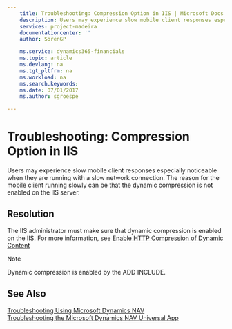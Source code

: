 ```yaml
---
    title: Troubleshooting: Compression Option in IIS | Microsoft Docs
    description: Users may experience slow mobile client responses especially noticeable when they are running with a slow network connection. The reason for the mobile client running slowly can be that the dynamic compression is not enabled on the IIS server.
    services: project-madeira
    documentationcenter: ''
    author: SorenGP

    ms.service: dynamics365-financials
    ms.topic: article
    ms.devlang: na
    ms.tgt_pltfrm: na
    ms.workload: na
    ms.search.keywords:
    ms.date: 07/01/2017
    ms.author: sgroespe

---
```

# Troubleshooting: Compression Option in IIS
Users may experience slow mobile client responses especially noticeable when they are running with a slow network connection. The reason for the mobile client running slowly can be that the dynamic compression is not enabled on the IIS server.  
  
## Resolution  
 The IIS administrator must make sure that dynamic compression is enabled on the IIS. For more information, see [Enable HTTP Compression of Dynamic Content](http://go.microsoft.com/fwlink/?LinkId=392634)  
  
> [!NOTE]  
>  Dynamic compression is enabled by the ADD INCLUDE<!--[!INCLUDE[navnow](../../includes/nav_web_server_md.md)]-->.  
  
## See Also  
 [Troubleshooting Using Microsoft Dynamics NAV](troubleshooting-using-microsoft-dynamics-nav.md)   
 [Troubleshooting the Microsoft Dynamics NAV Universal App](../Troubleshooting%20the%20Microsoft%20Dynamics%20NAV%20Universal%20App.md)